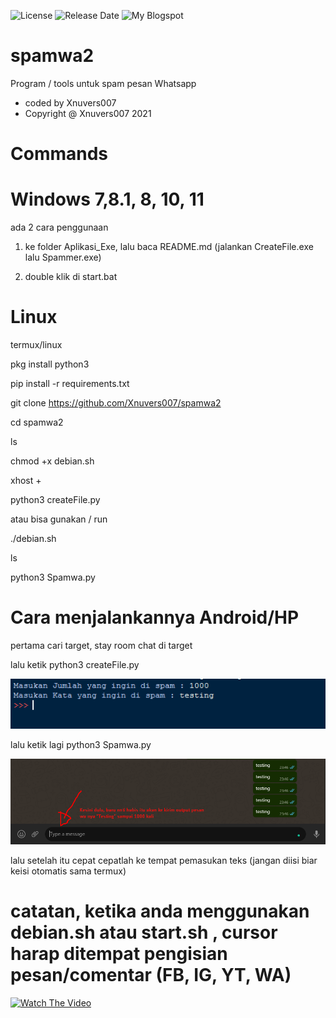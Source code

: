 ![License](https://img.shields.io/github/license/Xnuvers007/spamwa2?color=blue)
![Release Date](https://img.shields.io/github/release-date/xnuvers007/spamwa2)
![My Blogspot](https://img.shields.io/website?down_color=black&down_message=offline&up_color=blue&up_message=online&url=https%3A%2F%2Fmykingbee.blogspot.com)

# spamwa2
Program / tools untuk spam pesan Whatsapp
- coded by Xnuvers007
- Copyright @ Xnuvers007 2021

# Commands

# Windows 7,8.1, 8, 10, 11

ada 2 cara penggunaan

1. ke folder Aplikasi_Exe, lalu baca README.md (jalankan CreateFile.exe lalu Spammer.exe)

2. double klik di start.bat

# Linux

termux/linux

pkg install python3

pip install -r requirements.txt

git clone https://github.com/Xnuvers007/spamwa2

cd spamwa2

ls

chmod +x debian.sh

xhost +

python3 createFile.py

atau bisa gunakan / run

./debian.sh

ls

python3 Spamwa.py

# Cara menjalankannya Android/HP

pertama cari target, stay room chat di target

lalu ketik python3 createFile.py

![createFile.py](https://github.com/Xnuvers007/spamwa2/blob/main/gambar/Screenshot_1.png "createFile.py")

lalu ketik lagi python3 Spamwa.py

![Spamwa.py](https://github.com/Xnuvers007/spamwa2/blob/main/gambar/Screenshot_2.png "Spamwa.py")

lalu setelah itu cepat cepatlah ke tempat pemasukan teks (jangan diisi biar keisi otomatis sama termux)


# catatan, ketika anda menggunakan debian.sh atau start.sh , cursor harap ditempat pengisian pesan/comentar (FB, IG, YT, WA)

[![Watch The Video](https://i.pinimg.com/564x/31/8b/a4/318ba40cd6003c03714c108603756529.jpg "gambar")](https://id.pinterest.com/pin/14918242506582203/)
